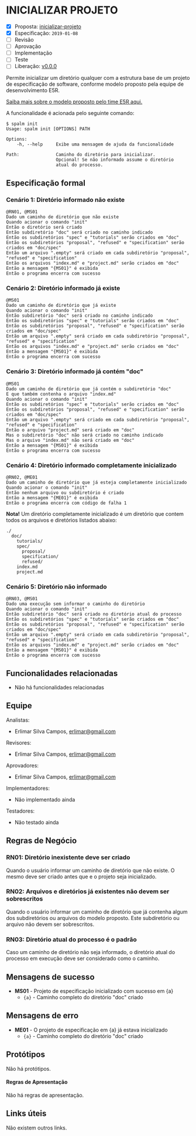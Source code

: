 INICIALIZAR PROJETO
===================

* [x] Proposta: [inicializar-projeto][ORIGEMLink]
* [x] Especificação: `2019-01-08`
* [ ] Revisão
* [ ] Aprovação
* [ ] Implementação
* [ ] Teste
* [ ] Liberação: [v0.0.0][TAGLink]

Permite inicializar um diretório qualquer com a estrutura base de um projeto
de especificação de software, conforme modelo proposto pela equipe de
desenvolvimento E5R.

[Saiba mais sobre o modelo proposto pelo time E5R aqui.][E5R-ALM]

A funcionalidade é acionada pelo seguinte comando:

```console
$ spalm init
Usage: spalm init [OPTIONS] PATH

Options:
    -h, --help     Exibe uma mensagem de ajuda da funcionalidade

Path:              Caminho do diretório para inicializar.
                   Opcional! Se não informado assume o diretório
                   atual do processo.
```

## Especificação formal

### Cenário 1: Diretório informado não existe
```gherkin
@RN01, @MS01
Dado um caminho de diretório que não existe
Quando acionar o comando "init"
Então o diretório será criado
Então subdiretório "doc" será criado no caminho indicado
Então os subdiretórios "spec" e "tutorials" serão criados em "doc"
Então os subdiretórios "proposal", "refused" e "specification" serão criados em "doc/spec"
Então um arquivo ".empty" será criado em cada subdiretório "proposal", "refused" e "specification"
Então os arquivos "index.md" e "project.md" serão criados em "doc"
Então a mensagem "{MS01}" é exibida
Então o programa encerra com sucesso
```

### Cenário 2: Diretório informado já existe
```gherkin
@MS01
Dado um caminho de diretório que já existe
Quando acionar o comando "init"
Então subdiretório "doc" será criado no caminho indicado
Então os subdiretórios "spec" e "tutorials" serão criados em "doc"
Então os subdiretórios "proposal", "refused" e "specification" serão criados em "doc/spec"
Então um arquivo ".empty" será criado em cada subdiretório "proposal", "refused" e "specification"
Então os arquivos "index.md" e "project.md" serão criados em "doc"
Então a mensagem "{MS01}" é exibida
Então o programa encerra com sucesso
```

### Cenário 3: Diretório informado já contém "doc"
```gherkin
@MS01
Dado um caminho de diretório que já contém o subdiretório "doc"
E que também contenha o arquivo "index.md"
Quando acionar o comando "init"
Então os subdiretórios "spec" e "tutorials" serão criados em "doc"
Então os subdiretórios "proposal", "refused" e "specification" serão criados em "doc/spec"
Então um arquivo ".empty" será criado em cada subdiretório "proposal", "refused" e "specification"
Então o arquivo "project.md" será criado em "doc"
Mas o subdiretório "doc" não será criado no caminho indicado
Mas o arquivo "index.md" não será criado em "doc"
Então a mensagem "{MS01}" é exibida
Então o programa encerra com sucesso
```

### Cenário 4: Diretório informado completamente inicializado
```gherkin
@RN02, @ME01
Dado um caminho de diretório que já esteja completamente inicializado
Quando acionar o comando "init"
Então nenhum arquivo ou subdiretório é criado
Então a mensagem "{ME01}" é exibida
Então o programa encerra com código de falha 1
```

**Nota!** Um diretório completamente inicializado é um diretório que contem
          todos os arquivos e diretórios listados abaixo:

```
./
  doc/
    tutorials/
    spec/
      proposal/
  	  specification/
      refused/
    index.md
    project.md
```

### Cenário 5: Diretório não informado
```gherkin
@RN03, @MS01
Dado uma execução sem informar o caminho do diretório
Quando acionar o comando "init"
Então subdiretório "doc" será criado no diretório atual do processo
Então os subdiretórios "spec" e "tutorials" serão criados em "doc"
Então os subdiretórios "proposal", "refused" e "specification" serão criados em "doc/spec"
Então um arquivo ".empty" será criado em cada subdiretório "proposal", "refused" e "specification"
Então os arquivos "index.md" e "project.md" serão criados em "doc"
Então a mensagem "{MS01}" é exibida
Então o programa encerra com sucesso
```

## Funcionalidades relacionadas

* Não há funcionalidades relacionadas

## Equipe

Analistas:
* Erlimar Silva Campos, erlimar@gmail.com

Revisores:
* Erlimar Silva Campos, erlimar@gmail.com

Aprovadores:
* Erlimar Silva Campos, erlimar@gmail.com

Implementadores:
* Não implementado ainda

Testadores:
* Não testado ainda

## Regras de Negócio
[rn]: #rn

### RN01: Diretório inexistente deve ser criado

Quando o usuário informar um caminho de diretório que não existe. O mesmo deve ser
criado antes que e o projeto seja inicializado.

### RN02: Arquivos e diretórios já existentes não devem ser sobrescritos

Quando o usuário informar um caminho de diretório que já contenha algum dos subdiretórios
ou arquivos do modelo proposto. Este subdiretório ou arquivo não devem ser sobrescritos.

### RN03: Diretório atual do processo é o padrão

Caso um caminho de diretório não seja informado, o diretório atual do processo em
execução deve ser considerado como o caminho.

## Mensagens de sucesso
- **MS01** - Projeto de especificação inicializado com sucesso em {a}
  - `{a}` - Caminho completo do diretório "doc" criado

## Mensagens de erro
- **ME01** - O projeto de especificação em {a} já estava inicializado
  - `{a}` - Caminho completo do diretório "doc" criado

## Protótipos
[prototype]: #prototype

Não há protótipos.

#### Regras de Apresentação

Não há regras de apresentação.

## Links úteis
[links]: #links

Não existem outros links.

[ORIGEMLink]: ../proposal/inicializar-projeto.md
[FEATURE-A]: ../link/to/feature-a.md
[TAGLink]: http://git.control/tag/x
[E5R-ALM]: https://github.com/e5r/alm